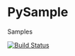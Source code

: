 # PySample
Samples

[![Build Status](https://travis-ci.org/Argentumbolo/PySample.svg)](https://travis-ci.org/Argentumbolo/PySample)
